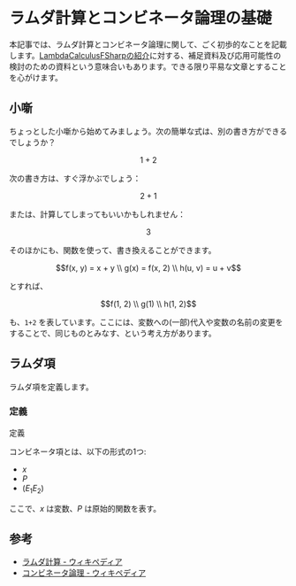 # ラムダ計算とコンビネータ論理の基礎

本記事では、ラムダ計算とコンビネータ論理に関して、ごく初歩的なことを記載します。[LambdaCalculusFSharpの紹介](../01_fsharp/library/LambdaCalculusFSharp.md)に対する、補足資料及び応用可能性の検討のための資料という意味合いもあります。できる限り平易な文章とすることを心がけます。

## 小噺

ちょっとした小噺から始めてみましょう。次の簡単な式は、別の書き方ができるでしょうか？

```math
1 + 2
```

次の書き方は、すぐ浮かぶでしょう：

```math
2 + 1
```

または、計算してしまってもいいかもしれません：

```math
3
```

そのほかにも、関数を使って、書き換えることができます。

```math
f(x, y) = x + y \\
g(x) = f(x, 2) \\
h(u, v) = u + v
```

とすれば、

```math
f(1, 2) \\
g(1) \\
h(1, 2)
```

も、`1+2` を表しています。ここには、変数への(一部)代入や変数の名前の変更をすることで、同じものとみなす、という考え方があります。

## ラムダ項

ラムダ項を定義します。

### 定義








定義

コンビネータ項とは、以下の形式の1つ:

- $x$
- $P$
- $(E_1 E_2)$

ここで、$x$ は変数、$P$ は原始的関数を表す。

## 参考

- [ラムダ計算 - ウィキペディア](https://ja.wikipedia.org/wiki/%E3%83%A9%E3%83%A0%E3%83%80%E8%A8%88%E7%AE%97)
- [コンビネータ論理 - ウィキペディア](https://ja.wikipedia.org/wiki/%E3%82%B3%E3%83%B3%E3%83%93%E3%83%8D%E3%83%BC%E3%82%BF%E8%AB%96%E7%90%86)
